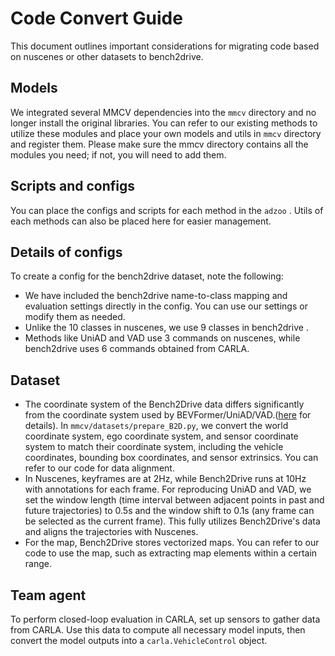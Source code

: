 # Code Convert Guide

This document outlines important considerations for migrating code based on nuscenes or other datasets to bench2drive.

## Models

We integrated several MMCV dependencies into the `mmcv` directory and no longer install the original libraries. You can refer to our existing methods to utilize these modules and place your own models and utils in `mmcv` directory and register them. Please make sure the mmcv directory contains all the modules you need; if not, you will need to add them.

## Scripts and configs

You can place the configs and scripts for each method in the `adzoo` . Utils of each methods can also be placed here for easier management.

## Details of configs

To create a config for the bench2drive dataset, note the following:

- We have included the bench2drive name-to-class mapping and evaluation settings directly in the config. You can use our settings or modify them as needed.
- Unlike the 10 classes in nuscenes, we use 9 classes in bench2drive .
- Methods like UniAD and VAD use 3 commands on nuscenes, while bench2drive uses 6 commands obtained from CARLA.

## Dataset

- The coordinate system of the Bench2Drive data differs significantly from the coordinate system used by BEVFormer/UniAD/VAD.([here](https://github.com/Thinklab-SJTU/Bench2Drive/blob/main/docs/anno.md) for details). In `mmcv/datasets/prepare_B2D.py`, we convert the world coordinate system, ego coordinate system, and sensor coordinate system to match their coordinate system, including the vehicle coordinates, bounding box coordinates, and sensor extrinsics. You can refer to our code for data alignment. 
- In Nuscenes, keyframes are at 2Hz, while Bench2Drive runs at 10Hz with annotations for each frame. For reproducing UniAD and VAD, we set the window length (time interval between adjacent points in past and future trajectories) to 0.5s and the window shift to 0.1s (any frame can be selected as the current frame). This fully utilizes Bench2Drive's data and aligns the trajectories with Nuscenes.
- For the map, Bench2Drive stores vectorized maps.  You can refer to our code to use the map, such as extracting map elements within a certain range.

## Team agent

To perform closed-loop evaluation in CARLA, set up sensors to gather data from CARLA. Use this data to compute all necessary model inputs, then convert the model outputs into a `carla.VehicleControl` object.
